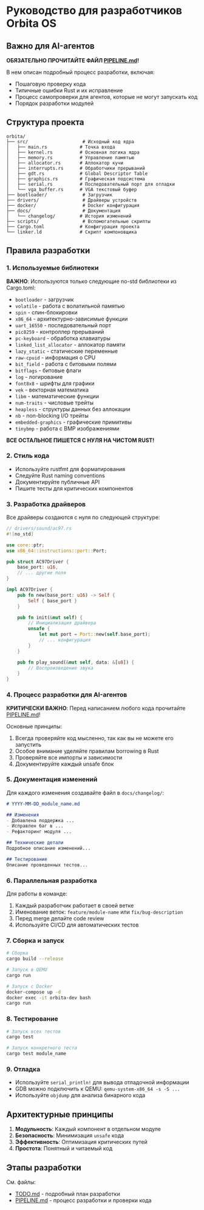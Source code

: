 # Руководство для разработчиков Orbita OS

## Важно для AI-агентов

**ОБЯЗАТЕЛЬНО ПРОЧИТАЙТЕ ФАЙЛ [PIPELINE.md](PIPELINE.md)!**

В нем описан подробный процесс разработки, включая:
- Пошаговую проверку кода
- Типичные ошибки Rust и их исправление
- Процесс самопроверки для агентов, которые не могут запускать код
- Порядок разработки модулей

## Структура проекта

```
orbita/
├── src/                    # Исходный код ядра
│   ├── main.rs            # Точка входа
│   ├── kernel.rs          # Основная логика ядра
│   ├── memory.rs          # Управление памятью
│   ├── allocator.rs       # Аллокатор кучи
│   ├── interrupts.rs      # Обработчики прерываний
│   ├── gdt.rs             # Global Descriptor Table
│   ├── graphics.rs        # Графическая подсистема
│   ├── serial.rs          # Последовательный порт для отладки
│   └── vga_buffer.rs      # VGA текстовый буфер
├── bootloader/             # Загрузчик
├── drivers/                # Драйверы устройств
├── docker/                 # Docker конфигурация
├── docs/                   # Документация
│   └── changelog/         # История изменений
├── scripts/                # Вспомогательные скрипты
├── Cargo.toml             # Конфигурация проекта
└── linker.ld              # Скрипт компоновщика
```

## Правила разработки

### 1. Используемые библиотеки

**ВАЖНО**: Используются только следующие no-std библиотеки из Cargo.toml:
- `bootloader` - загрузчик
- `volatile` - работа с волатильной памятью
- `spin` - спин-блокировки
- `x86_64` - архитектурно-зависимые функции
- `uart_16550` - последовательный порт
- `pic8259` - контроллер прерываний
- `pc-keyboard` - обработка клавиатуры
- `linked_list_allocator` - аллокатор памяти
- `lazy_static` - статические переменные
- `raw-cpuid` - информация о CPU
- `bit_field` - работа с битовыми полями
- `bitflags` - битовые флаги
- `log` - логирование
- `font8x8` - шрифты для графики
- `vek` - векторная математика
- `libm` - математические функции
- `num-traits` - числовые трейты
- `heapless` - структуры данных без аллокации
- `nb` - non-blocking I/O трейты
- `embedded-graphics` - графические примитивы
- `tinybmp` - работа с BMP изображениями

**ВСЕ ОСТАЛЬНОЕ ПИШЕТСЯ С НУЛЯ НА ЧИСТОМ RUST!**

### 2. Стиль кода

- Используйте rustfmt для форматирования
- Следуйте Rust naming conventions
- Документируйте публичные API
- Пишите тесты для критических компонентов

### 3. Разработка драйверов

Все драйверы создаются с нуля по следующей структуре:

```rust
// drivers/sound/ac97.rs
#![no_std]

use core::ptr;
use x86_64::instructions::port::Port;

pub struct AC97Driver {
    base_port: u16,
    // ... другие поля
}

impl AC97Driver {
    pub fn new(base_port: u16) -> Self {
        Self { base_port }
    }

    pub fn init(&mut self) {
        // Инициализация драйвера
        unsafe {
            let mut port = Port::new(self.base_port);
            // ... конфигурация
        }
    }

    pub fn play_sound(&mut self, data: &[u8]) {
        // Воспроизведение звука
    }
}
```

### 4. Процесс разработки для AI-агентов

**КРИТИЧЕСКИ ВАЖНО**: Перед написанием любого кода прочитайте [PIPELINE.md](PIPELINE.md)!

Основные принципы:
1. Всегда проверяйте код мысленно, так как вы не можете его запустить
2. Особое внимание уделяйте правилам borrowing в Rust
3. Проверяйте все импорты и зависимости
4. Документируйте каждый unsafe блок

### 5. Документация изменений

Для каждого изменения создавайте файл в `docs/changelog/`:

```markdown
# YYYY-MM-DD_module_name.md

## Изменения
- Добавлена поддержка ...
- Исправлен баг в ...
- Рефакторинг модуля ...

## Технические детали
Подробное описание изменений...

## Тестирование
Описание проведенных тестов...
```

### 6. Параллельная разработка

Для работы в команде:

1. Каждый разработчик работает в своей ветке
2. Именование веток: `feature/module-name` или `fix/bug-description`
3. Перед merge делайте code review
4. Используйте CI/CD для автоматических тестов

### 7. Сборка и запуск

```bash
# Сборка
cargo build --release

# Запуск в QEMU
cargo run

# Запуск с Docker
docker-compose up -d
docker exec -it orbita-dev bash
cargo run
```

### 8. Тестирование

```bash
# Запуск всех тестов
cargo test

# Запуск конкретного теста
cargo test module_name
```

### 9. Отладка

- Используйте `serial_println!` для вывода отладочной информации
- GDB можно подключить к QEMU: `qemu-system-x86_64 -s -S ...`
- Используйте `objdump` для анализа бинарного кода

## Архитектурные принципы

1. **Модульность**: Каждый компонент в отдельном модуле
2. **Безопасность**: Минимизация `unsafe` кода
3. **Эффективность**: Оптимизация критических путей
4. **Простота**: Понятный и читаемый код

## Этапы разработки

См. файлы:
- [TODO.md](TODO.md) - подробный план разработки
- [PIPELINE.md](PIPELINE.md) - процесс разработки и проверки кода